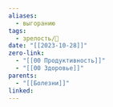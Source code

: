```yaml
---
aliases:
  - выгоранию
tags:
  - зрелость/🌱
date: "[[2023-10-28]]"
zero-link:
  - "[[00 Продуктивность]]"
  - "[[00 Здоровье]]"
parents:
  - "[[Болезни]]"
linked:
---
```

